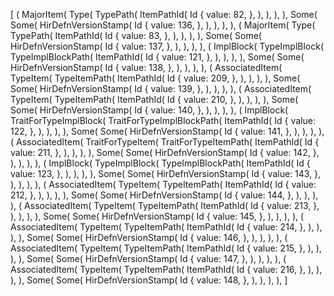 [
    (
        MajorItem(
            Type(
                TypePath(
                    ItemPathId(
                        Id {
                            value: 82,
                        },
                    ),
                ),
            ),
        ),
        Some(
            Some(
                HirDefnVersionStamp(
                    Id {
                        value: 136,
                    },
                ),
            ),
        ),
    ),
    (
        MajorItem(
            Type(
                TypePath(
                    ItemPathId(
                        Id {
                            value: 83,
                        },
                    ),
                ),
            ),
        ),
        Some(
            Some(
                HirDefnVersionStamp(
                    Id {
                        value: 137,
                    },
                ),
            ),
        ),
    ),
    (
        ImplBlock(
            TypeImplBlock(
                TypeImplBlockPath(
                    ItemPathId(
                        Id {
                            value: 121,
                        },
                    ),
                ),
            ),
        ),
        Some(
            Some(
                HirDefnVersionStamp(
                    Id {
                        value: 138,
                    },
                ),
            ),
        ),
    ),
    (
        AssociatedItem(
            TypeItem(
                TypeItemPath(
                    ItemPathId(
                        Id {
                            value: 209,
                        },
                    ),
                ),
            ),
        ),
        Some(
            Some(
                HirDefnVersionStamp(
                    Id {
                        value: 139,
                    },
                ),
            ),
        ),
    ),
    (
        AssociatedItem(
            TypeItem(
                TypeItemPath(
                    ItemPathId(
                        Id {
                            value: 210,
                        },
                    ),
                ),
            ),
        ),
        Some(
            Some(
                HirDefnVersionStamp(
                    Id {
                        value: 140,
                    },
                ),
            ),
        ),
    ),
    (
        ImplBlock(
            TraitForTypeImplBlock(
                TraitForTypeImplBlockPath(
                    ItemPathId(
                        Id {
                            value: 122,
                        },
                    ),
                ),
            ),
        ),
        Some(
            Some(
                HirDefnVersionStamp(
                    Id {
                        value: 141,
                    },
                ),
            ),
        ),
    ),
    (
        AssociatedItem(
            TraitForTypeItem(
                TraitForTypeItemPath(
                    ItemPathId(
                        Id {
                            value: 211,
                        },
                    ),
                ),
            ),
        ),
        Some(
            Some(
                HirDefnVersionStamp(
                    Id {
                        value: 142,
                    },
                ),
            ),
        ),
    ),
    (
        ImplBlock(
            TypeImplBlock(
                TypeImplBlockPath(
                    ItemPathId(
                        Id {
                            value: 123,
                        },
                    ),
                ),
            ),
        ),
        Some(
            Some(
                HirDefnVersionStamp(
                    Id {
                        value: 143,
                    },
                ),
            ),
        ),
    ),
    (
        AssociatedItem(
            TypeItem(
                TypeItemPath(
                    ItemPathId(
                        Id {
                            value: 212,
                        },
                    ),
                ),
            ),
        ),
        Some(
            Some(
                HirDefnVersionStamp(
                    Id {
                        value: 144,
                    },
                ),
            ),
        ),
    ),
    (
        AssociatedItem(
            TypeItem(
                TypeItemPath(
                    ItemPathId(
                        Id {
                            value: 213,
                        },
                    ),
                ),
            ),
        ),
        Some(
            Some(
                HirDefnVersionStamp(
                    Id {
                        value: 145,
                    },
                ),
            ),
        ),
    ),
    (
        AssociatedItem(
            TypeItem(
                TypeItemPath(
                    ItemPathId(
                        Id {
                            value: 214,
                        },
                    ),
                ),
            ),
        ),
        Some(
            Some(
                HirDefnVersionStamp(
                    Id {
                        value: 146,
                    },
                ),
            ),
        ),
    ),
    (
        AssociatedItem(
            TypeItem(
                TypeItemPath(
                    ItemPathId(
                        Id {
                            value: 215,
                        },
                    ),
                ),
            ),
        ),
        Some(
            Some(
                HirDefnVersionStamp(
                    Id {
                        value: 147,
                    },
                ),
            ),
        ),
    ),
    (
        AssociatedItem(
            TypeItem(
                TypeItemPath(
                    ItemPathId(
                        Id {
                            value: 216,
                        },
                    ),
                ),
            ),
        ),
        Some(
            Some(
                HirDefnVersionStamp(
                    Id {
                        value: 148,
                    },
                ),
            ),
        ),
    ),
]